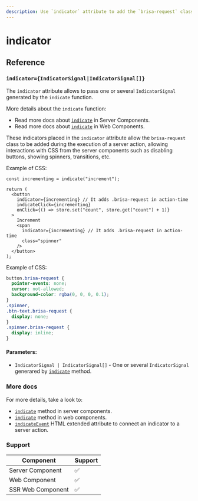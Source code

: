```yaml
---
description: Use `indicator` attribute to add the `brisa-request` class to the element only during the action time
---
```


# indicator

## Reference

### `indicator={IndicatorSignal|IndicatorSignal[]}`

The `indicator` attribute allows to pass one or several `IndicatorSignal` generated by the `indicate` function.

More details about the `indicate` function:

- Read more docs about [`indicate`](/api-reference/components/request-context#indicate) in Server Components.
- Read more docs about [`indicate`](/api-reference/components/web-context#indicate) in Web Components.

These indicators placed in the `indicator` attribute allow the `brisa-request` class to be added during the execution of a server action, allowing interactions with CSS from the server components such as disabling buttons, showing spinners, transitions, etc.

Example of CSS:

```tsx
const incrementing = indicate("increment");

return (
  <button
    indicator={incrementing} // It adds .brisa-request in action-time
    indicateClick={incrementing}
    onClick={() => store.set("count", store.get("count") + 1)}
  >
    Increment
    <span
      indicator={incrementing} // It adds .brisa-request in action-time
      class="spinner"
    />
  </button>
);
```

Example of CSS:

```css
button.brisa-request {
  pointer-events: none;
  cursor: not-allowed;
  background-color: rgba(0, 0, 0, 0.1);
}
.spinner,
.btn-text.brisa-request {
  display: none;
}
.spinner.brisa-request {
  display: inline;
}
```

#### Parameters:

- `IndicatorSignal | IndicatorSignal[]` - One or several `IndicatorSignal` generared by [`indicate`](/api-reference/components/request-context#indicate) method.

### More docs

For more details, take a look to:

- [`indicate`](/api-reference/components/request-context#indicate) method in server components.
- [`indicate`](/api-reference/components/web-context#indicate) method in web components.
- [`indicateEvent`](/api-reference/extended-html-attributes/indicator) HTML extended attribute to connect an indicator to a server action.

### Support

| Component         | Support |
| ----------------- | ------- |
| Server Component  | ✅      |
| Web Component     | ✅      |
| SSR Web Component | ✅      |

